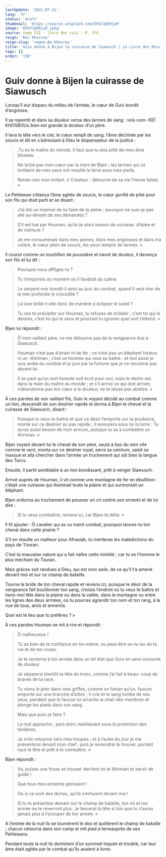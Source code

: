 ```yaml
---
lastUpdate: '2021-07-31'
lang: 'fr'
status: 'draft'
thumbnail: 'https://source.unsplash.com/EFm7JpD9jy8'
image: 'EFm7JpD9jy8.jpeg'
source: tome III - livre des rois - P. 374
reign: 'Keï Khosrou'
reign-slug: 'regne-de-khosrou'
title: 'Guiv donne à Bijen la cuirasse de Siawusch | Le Livre des Rois | Shâhnâmeh'
tags: []
order: '138'
---
```


<!-- LTeX: language=fr -->

# Guiv donne à Bijen la cuirasse de Siawusch

Lorsqu’il eut disparu du milieu de l’armée, le cœur de Guiv bondit d’angoisse.

Il se repentit et dans sa douleur versa des larmes de sang : vois com-
KEÏ KHOSBOUu bien est grande la douleur d’un père.

Il leva la tête vers le ciel, le cœur rempli de sang. l’âme déchirée par les soucis et dit en s’adressant à Dieu le dispensateur de la justice :

> .Tu es le maître du monde, il faut que tu aies pitié de mon âme blessée.
>
> Ne brûle pas mon cœur par la mort de Bijen ; les larmes qui ce tombent de mes yeux ont mouillé la terre sous mes pieds.
>
> Rends-moi mon enfant, ô Créateur ; détourne de sa vie l’heure fatale. »

Le Pehlewan s’élança l’âme agitée de soucis, le cœur gonflé de pitié pour son fils qui était parti et se disant :

> J’ai été un insensé de lui faire de la peine ; pourquoi ne suis-je pas allé au-devant de ses demandes ?
>
> S’il est tué par Houman, qu’ai-je alors besoin de cuirasse. d’épée et de ceinture ?
>
> Je me consumerais dans mes peines, dans mes angoisses et dans ma colère, le cœur plein de soucis, les yeux remplis de larmes. »

Il courut comme un tourbillon de poussière et navré de douleur, il devança son fils et lui dit :

> Pourquoi nous affliges-tu ?
>
> Tu t’emportes au moment où il faudrait du calme.
>
> Le serpent noir bondit-il ainsi au jour du combat, quand il veut tirer de la mer profonde le crocodile ?
>
> La lune brille-t-elle donc de manière à éclipser le soleil ?
>
> Tu vas te précipiter sur Houman, tu refuses de m’obéir ; c’est toi qui le désires, c’est toi qui le veux et pourtant tu ignores quel sort t’attend. »

Bijen lui répondit :

> Ô mon vaillant père, ne me détourne pas de la vengeance due à Siawusch.
>
> Houman n’est pas d’airain ni de fer ; ce n’est pas un éléphant furieux ni un -Ahriman ; c’est un homme qui veut se battre : et moi aussi je suis avide du combat et je jure par ta fortune que je ne reculerai pas devant lui.
>
> Il se peut qu’un sort funeste soit écrit pour moi, mais le destin est dans la main du maître du monde ; et s’il arrive ce qui doit arriver, n’abandonne pas ton cœur à la douleur, ne te laisse pas abattre. »

À ces paroles de son vaillant fils, Guiv le voyant décidé au combat comme un lion, descendit de son destrier rapide et donna à Bijen le cheval et la cuirasse de Siawusch, disant :

> Puisque tu veux te battre et que ce désir l’emporte sur ta prudence, monte sur ce destrier au pas rapide ; il enroulera sous toi la terre : Tu auras aussi besoin de mon armure, puisque tu as à combattre un Ahriman. »

Bijen voyant devant lui le cheval de son père, sauta à bas du sien vite comme le vent, monta sur ce destrier royal, serra sa ceinture, saisit sa massue et alla chercher dans l’armée un truchement qui sût bien la langue des Turcs.

Ensuite, il partit semblable à un lion bondissant, prêt à venger Siawusch.

Arrivé auprès de Houman, il vit comme une montagne de fer en ébullition : c’était une cuirasse qui illuminait toute la plaine et qui surmontait un éléphant.

Bijen ordonna au truchement de pousser un cri contre son ennemi et de lui dire :

> Si tu veux combattre, reviens ici, car Bijen te délie. »

Il fit ajouter : Ô cavalier qui as vu maint combat, pourquoi lances-tu ton cheval dans cette prairie ?

S’il en résulte un malheur pour Afrasiab, tu mériteras les malédictions du pays de ’I’ouran.

C’est ta mauvaise nature qui a fait naître cette inimitié ; car tu es l’homme le plus méchant du Touran.

Mais grâces soit rendues à Dieu, qui est mon asile, de ce.qu’il t’a amené devant moi et sur ce champ de bataille.

Tourne la bride de ton cheval rapide et reviens ici, puisque le désir de la vengeance fait bouillonner ton sang, choisis l’endroit où tu veux te battre et tiens-moi tête dans la plaine ou dans la vallée, dans la montagne ou entre les lignes des deux armées, où tu pourras agrandir ton nom et ton rang, à la vue de tous, amis et ennemis.

Quel est le lieu que tu préfères ? »

À ces paroles Houman se mit à rire et répondit :

> Ô malheureux !
>
> Tu as bien de la confiance en toi-même, ou peut-être es-tu las de ta vie et de ton corps.
>
> Je te renrerrai à ton armée dans un tel état que Guiv en sera consumé de douleur.
>
> Je séparerai bientôt ta tête du tronc, comme j’ai fait à beau-
> coup de braves de ta race.
>
> Tu viens le jeter dans mes griffes, comme un faisan qu’un, faucon emporte sur une branche d’arbre ; il crie et le sang
> tombe de ses yeux, pendant que le faucon lui arrache la chair des membres et plonge les pieds dans son sang.
>
> Mais que puis-je faire ?
>
> La nuit approche ; pars donc maintenant sous la protection des ténèbres.
>
> Je m’en retourne vers mes troupes ; et à l’aube du jour je me présenterai devant mon chef ; puis je reviendrai te trouver, portant haut la tête et prêt à te combattre. »

Bijen répondit :

> Va, puisse une fosse se trouver derrière toi et Ahriman te servir de guide !
>
> Que tous mes ennemis périssent !
>
> Ou si ce sont des lâches, qu’ils s’enfuient devant moi !
>
> Si tu te présentes demain sur le champ de bataille, ton roi et ton armée ne te reverront plus ; je lancerai la tête si loin que tu n’auras jamais plus à t’occuper de ton armée. »

A l’entrée de la nuit ils se tournèrent le dos et quittèrent le champ de bataille ; chacun retourna dans son camp et mit pied à terreauprès de ses Pehlewans.

Pendant toute la nuit ils dormirent d’un sommeil inquiet et troublé, car leur âme était agitée par le combat qu’ils avaient à livrer.
